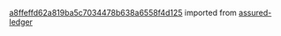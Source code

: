 [a8ffeffd62a819ba5c7034478b638a6558f4d125](https://github.com/insolar/assured-ledger/commit/a8ffeffd62a819ba5c7034478b638a6558f4d125) imported from [assured-ledger](https://github.com/insolar/assured-ledger)
